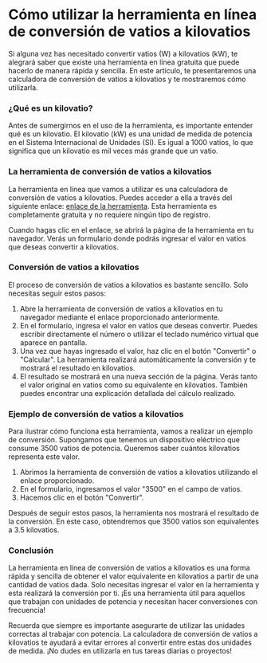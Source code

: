 Cómo utilizar la herramienta en línea de conversión de vatios a kilovatios
==========================================================================

Si alguna vez has necesitado convertir vatios (W) a kilovatios (kW), te alegrará saber que existe una herramienta en línea gratuita que puede hacerlo de manera rápida y sencilla. En este artículo, te presentaremos una calculadora de conversión de vatios a kilovatios y te mostraremos cómo utilizarla.

### ¿Qué es un kilovatio?

Antes de sumergirnos en el uso de la herramienta, es importante entender qué es un kilovatio. El kilovatio (kW) es una unidad de medida de potencia en el Sistema Internacional de Unidades (SI). Es igual a 1000 vatios, lo que significa que un kilovatio es mil veces más grande que un vatio.

### La herramienta de conversión de vatios a kilovatios

La herramienta en línea que vamos a utilizar es una calculadora de conversión de vatios a kilovatios. Puedes acceder a ella a través del siguiente enlace: [enlace de la herramienta](https://www.onlinecalculatorsfree.com/es/convert/watts-to-kilowatts.html). Esta herramienta es completamente gratuita y no requiere ningún tipo de registro.

Cuando hagas clic en el enlace, se abrirá la página de la herramienta en tu navegador. Verás un formulario donde podrás ingresar el valor en vatios que deseas convertir a kilovatios.

### Conversión de vatios a kilovatios

El proceso de conversión de vatios a kilovatios es bastante sencillo. Solo necesitas seguir estos pasos:

1. Abre la herramienta de conversión de vatios a kilovatios en tu navegador mediante el enlace proporcionado anteriormente.
2. En el formulario, ingresa el valor en vatios que deseas convertir. Puedes escribir directamente el número o utilizar el teclado numérico virtual que aparece en pantalla.
3. Una vez que hayas ingresado el valor, haz clic en el botón "Convertir" o "Calcular". La herramienta realizará automáticamente la conversión y te mostrará el resultado en kilovatios.
4. El resultado se mostrará en una nueva sección de la página. Verás tanto el valor original en vatios como su equivalente en kilovatios. También puedes encontrar una explicación detallada del cálculo realizado.

### Ejemplo de conversión de vatios a kilovatios

Para ilustrar cómo funciona esta herramienta, vamos a realizar un ejemplo de conversión. Supongamos que tenemos un dispositivo eléctrico que consume 3500 vatios de potencia. Queremos saber cuántos kilovatios representa este valor.

1. Abrimos la herramienta de conversión de vatios a kilovatios utilizando el enlace proporcionado.
2. En el formulario, ingresamos el valor "3500" en el campo de vatios.
3. Hacemos clic en el botón "Convertir".

Después de seguir estos pasos, la herramienta nos mostrará el resultado de la conversión. En este caso, obtendremos que 3500 vatios son equivalentes a 3.5 kilovatios.

### Conclusión

La herramienta en línea de conversión de vatios a kilovatios es una forma rápida y sencilla de obtener el valor equivalente en kilovatios a partir de una cantidad de vatios dada. Solo necesitas ingresar el valor en la herramienta y esta realizará la conversión por ti. ¡Es una herramienta útil para aquellos que trabajan con unidades de potencia y necesitan hacer conversiones con frecuencia!

Recuerda que siempre es importante asegurarte de utilizar las unidades correctas al trabajar con potencia. La calculadora de conversión de vatios a kilovatios te ayudará a evitar errores al convertir entre estas dos unidades de medida. ¡No dudes en utilizarla en tus tareas diarias o proyectos!